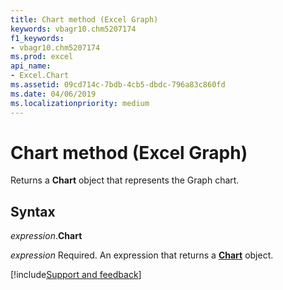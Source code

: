 ```yaml
---
title: Chart method (Excel Graph)
keywords: vbagr10.chm5207174
f1_keywords:
- vbagr10.chm5207174
ms.prod: excel
api_name:
- Excel.Chart
ms.assetid: 09cd714c-7bdb-4cb5-dbdc-796a83c860fd
ms.date: 04/06/2019
ms.localizationpriority: medium
---
```



# Chart method (Excel Graph)

Returns a **Chart** object that represents the Graph chart.

## Syntax

_expression_.**Chart** 

_expression_ Required. An expression that returns a **[Chart](excel.chart-graph-object.md)** object.



[!include[Support and feedback](~/includes/feedback-boilerplate.md)]
